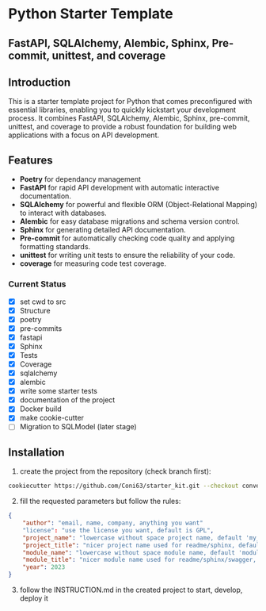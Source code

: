 # Python Starter Template
## FastAPI, SQLAlchemy, Alembic, Sphinx, Pre-commit, unittest, and coverage

## Introduction
This is a starter template project for Python that comes preconfigured with essential libraries, enabling you to quickly kickstart your development process. It combines FastAPI, SQLAlchemy, Alembic, Sphinx, pre-commit, unittest, and coverage to provide a robust foundation for building web applications with a focus on API development.

## Features
- **Poetry** for dependancy management
- **FastAPI** for rapid API development with automatic interactive documentation.
- **SQLAlchemy** for powerful and flexible ORM (Object-Relational Mapping) to interact with databases.
- **Alembic** for easy database migrations and schema version control.
- **Sphinx** for generating detailed API documentation.
- **Pre-commit** for automatically checking code quality and applying formatting standards.
- **unittest** for writing unit tests to ensure the reliability of your code.
- **coverage** for measuring code test coverage.

### Current Status

- [x] set cwd to src
- [x] Structure
- [x] poetry
- [x] pre-commits
- [x] fastapi
- [x] Sphinx
- [x] Tests
- [x] Coverage
- [x] sqlalchemy
- [x] alembic
- [x] write some starter tests
- [x] documentation of the project
- [x] Docker build
- [x] make cookie-cutter
- [ ] Migration to SQLModel (later stage)

## Installation

1. create the project from the repository (check branch first):
```sh
cookiecutter https://github.com/Coni63/starter_kit.git --checkout convert_to_cookiecutter
```
2. fill the requested parameters but follow the rules:

```json
{
    "author": "email, name, company, anything you want"
    "license": "use the license you want, default is GPL",
    "project_name": "lowercase without space project name, default 'my_project'",
    "project_title": "nicer project name used for readme/sphinx, default 'My Project'",
    "module_name": "lowercase without space module name, default 'module1'",
    "module_title": "nicer module name used for readme/sphinx/swagger, default 'Module 1'",
    "year": 2023
}
```

3. follow the INSTRUCTION.md in the created project to start, develop, deploy it